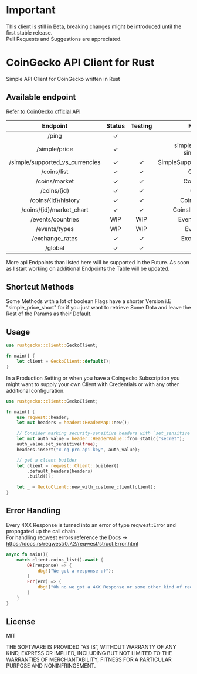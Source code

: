 # Important

This client is still in Beta, breaking changes might be introduced until the first stable release.  
Pull Requests and Suggestions are appreciated. 

# CoinGecko API Client for Rust

Simple API Client for CoinGecko written in Rust

## Available endpoint

[Refer to CoinGecko official API](https://www.coingecko.com/api)

|            Endpoint             | Status  | Testing |             Function             |
|:-------------------------------:|:-------:|:-------:|:--------------------------------:|
|              /ping              | &check; |         |               ping               |
|          /simple/price          | &check; |         | simple_price_short, simple_price |
| /simple/supported_vs_currencies | &check; | &check; |   SimpleSupportedVSCurrencies    |
|           /coins/list           | &check; | &check; |            CoinsList             |
|          /coins/market          | &check; | &check; |           CoinsMarket            |
|           /coins/{id}           | &check; | &check; |             CoinsID              |
|       /coins/{id}/history       | &check; | &check; |          CoinsIDHistory          |
|    /coins/{id}/market_chart     | &check; | &check; |        CoinsIDMarketChart        |
|        /events/countries        |   WIP   |   WIP   |         EventsCountries          |
|          /events/types          |   WIP   |   WIP   |            EventsType            |
|         /exchange_rates         | &check; | &check; |           ExchangeRate           |
|             /global             | &check; | &check; |              Global              |

More api Endpoints than listed here will be supported in the Future. As soon as I start working on additional Endpoints
the Table will be updated.

## Shortcut Methods

Some Methods with a lot of boolean Flags have a shorter Version i.E "simple_price_short" for if you just want to
retrieve Some Data and leave the Rest of the Params as their Default.

## Usage

```rust
use rustgecko::client::GeckoClient;

fn main() {
    let client = GeckoClient::default();
}
```
 In a Production Setting or when you have a Coingecko Subscription you might want to supply your own Client with Credentials or with any other additional configuration.

```rust
use rustgecko::client::GeckoClient;

fn main() {
    use reqwest::header;
    let mut headers = header::HeaderMap::new();

    // Consider marking security-sensitive headers with `set_sensitive`.
    let mut auth_value = header::HeaderValue::from_static("secret");
    auth_value.set_sensitive(true);
    headers.insert("x-cg-pro-api-key", auth_value);

    // get a client builder
    let client = reqwest::Client::builder()
        .default_headers(headers)
        .build()?;

    let _ = GeckoClient::new_with_custome_client(client);
}
```

## Error Handling
Every 4XX Response is turned into an error of type reqwest::Error and propagated up the call chain.  
For handling reqwest errors reference the Docs -> https://docs.rs/reqwest/0.7.2/reqwest/struct.Error.html

```rust
async fn main(){
    match client.coins_list().await {
        Ok(response) => {
            dbg!("We got a response :)");
        }
        Err(err) => {
            dbg!("Oh no we got a 4XX Response or some other kind of reqwest error :(");
        }
    }
}

```

## License

MIT

THE SOFTWARE IS PROVIDED “AS IS”, WITHOUT WARRANTY OF ANY KIND, EXPRESS OR IMPLIED, INCLUDING BUT NOT LIMITED TO THE
WARRANTIES OF MERCHANTABILITY, FITNESS FOR A PARTICULAR PURPOSE AND NONINFRINGEMENT.
